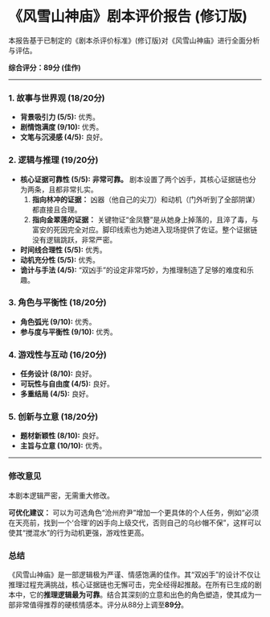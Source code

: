 # 《风雪山神庙》剧本评价报告 (修订版)

本报告基于已制定的《剧本杀评价标准》(修订版)对《风雪山神庙》进行全面分析与评估。

**综合评分：89分 (佳作)**

---

### 1. 故事与世界观 (18/20分)
*   **背景吸引力 (5/5):** 优秀。
*   **剧情饱满度 (9/10):** 优秀。
*   **文笔与沉浸感 (4/5):** 良好。

### 2. 逻辑与推理 (19/20分)
*   **核心证据可靠性 (5/5):** **非常可靠。** 剧本设置了两个凶手，其核心证据链也分为两条，且都非常扎实。
    1.  **指向林冲的证据：** 凶器（他自己的尖刀）和动机（门外听到了全部阴谋）都直接且合理。
    2.  **指向金翠莲的证据：** 关键物证“金凤簪”是从她身上掉落的，且淬了毒，与富安的死因完全对应。脚印线索也为她进入现场提供了佐证。整个证据链没有逻辑跳跃，非常严密。
*   **时间线合理性 (5/5):** 优秀。
*   **动机充分性 (5/5):** 优秀。
*   **诡计与手法 (4/5):** “双凶手”的设定非常巧妙，为推理制造了足够的难度和乐趣。

### 3. 角色与平衡性 (18/20分)
*   **角色弧光 (9/10):** 优秀。
*   **参与度与平衡性 (9/10):** 优秀。

### 4. 游戏性与互动 (16/20分)
*   **任务设计 (8/10):** 良好。
*   **可玩性与自由度 (4/5):** 良好。
*   **多重结局 (4/5):** 良好。

### 5. 创新与立意 (18/20分)
*   **题材新颖性 (8/10):** 良好。
*   **主旨与立意 (10/10):** 优秀。

---

### **修改意见**

本剧本逻辑严密，无需重大修改。

**可优化建议：**
可以为可选角色“沧州府尹”增加一个更具体的个人任务，例如“必须在天亮前，找到一个‘合理’的凶手向上级交代，否则自己的乌纱帽不保”，这样可以使其“搅混水”的行为动机更强，游戏性更高。

### 总结

《风雪山神庙》是一部逻辑极为严谨、情感饱满的佳作。其“双凶手”的设计不仅让推理过程充满挑战，核心证据链也无懈可击，完全经得起推敲。在所有已生成的剧本中，它的**推理逻辑最为可靠**。结合其深刻的立意和出色的角色塑造，使其成为一部非常值得推荐的硬核情感本。评分从88分上调至**89分**。
